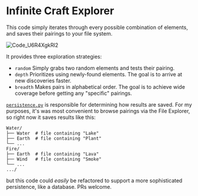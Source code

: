 # Infinite Craft Explorer
This code simply iterates through every possible combination of elements, and saves their pairings to your file system.

![Code_U6R4XgkRl2](https://github.com/GabeMillikan/infinite-craft-explorer/assets/44247924/25b8c58b-14e8-4fd0-aff4-0cdd41492ea3)

It provides three exploration strategies:
- `random` Simply grabs two random elements and tests their pairing.
- `depth` Prioritizes using newly-found elements. The goal is to arrive at new discoveries faster.
- `breadth` Makes pairs in alphabetical order. The goal is to achieve wide coverage before getting any "specific" pairings.

[`persistence.py`](./persistence.py) is responsible for determining how results are saved. For my purposes, it's was 
most convenient to browse pairings via the File Explorer, so right now it saves results like this:
```
Water/
├── Water  # file containing "Lake"
├── Earth  # file containing "Plant"
└── ...
Fire/
├── Earth  # file containing "Lava"
├── Wind   # file containing "Smoke"
└── ... 
.../
```
but this code could _easily_ be refactored to support a more sophisticated persistence, like a database. PRs welcome.
